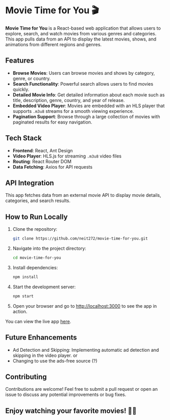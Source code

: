 # Movie Time for You 🎬

**Movie Time for You** is a React-based web application that allows users to explore, search, and watch movies from various genres and categories. This app pulls data from an API to display the latest movies, shows, and animations from different regions and genres.

## Features

- **Browse Movies**: Users can browse movies and shows by category, genre, or country.
- **Search Functionality**: Powerful search allows users to find movies quickly.
- **Detailed Movie Info**: Get detailed information about each movie such as title, description, genre, country, and year of release.
- **Embedded Video Player**: Movies are embedded with an HLS player that supports `.m3u8` streams for a smooth viewing experience.
- **Pagination Support**: Browse through a large collection of movies with paginated results for easy navigation.

## Tech Stack

- **Frontend**: React, Ant Design
- **Video Player**: HLS.js for streaming `.m3u8` video files
- **Routing**: React Router DOM
- **Data Fetching**: Axios for API requests

## API Integration

This app fetches data from an external movie API to display movie details, categories, and search results.

## How to Run Locally

1. Clone the repository:
    ```bash
    git clone https://github.com/neit272/movie-time-for-you.git
    ```

2. Navigate into the project directory:
    ```bash
    cd movie-time-for-you
    ```

3. Install dependencies:
    ```bash
    npm install
    ```

4. Start the development server:
    ```bash
    npm start
    ```

5. Open your browser and go to [http://localhost:3000](http://localhost:3000) to see the app in action.


You can view the live app [here](https://neit272.github.io/movie-time-for-you).

## Future Enhancements

- Ad Detection and Skipping: Implementing automatic ad detection and skipping in the video player.
or
- Changing to use the ads-free source (?)

## Contributing

Contributions are welcome! Feel free to submit a pull request or open an issue to discuss any potential improvements or bug fixes.

## Enjoy watching your favorite movies! 🎥🍿
